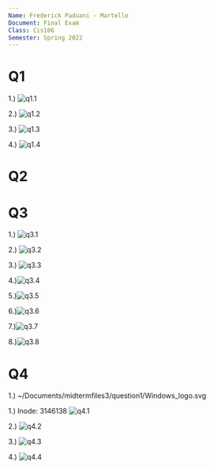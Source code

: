 ```yaml
---
Name: Frederick Paduani - Martello
Document: Final Exam
Class: Cis106
Semester: Spring 2022
---
```



# Q1

1.) ![q1.1](q1.1.png)

2.) ![q1.2](q1.2.png)

3.) ![q1.3](q1.3.png)

4.) ![q1.4](q1.4.png)

# Q2

# Q3 

1.) ![q3.1](q3.1.png)

2.) ![q3.2](q3.2.png)

3.) ![q3.3](q3.3.png)

4.)![q3.4](q3.4.png)

5.)![q3.5](q3.5.png)

6.)![q3.6](q3.6.png)

7.)![q3.7](q3.7.png)

8.)![q3.8](q3.8.png)

# Q4

1.) ~/Documents/midtermfiles3/question1/Windows_logo.svg

1.) Inode: 3146138
![q4.1](q4.1.png)

2.) ![q4.2](q4.2.png)

3.) ![q4.3](q4.3.png)

4.) ![q4.4](q4.4.png)
